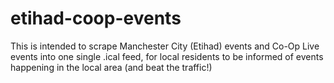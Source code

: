 # etihad-coop-events
This is intended to scrape Manchester City (Etihad) events and Co-Op Live events into one single .ical feed, for local residents to be informed of events happening in the local area (and beat the traffic!)
